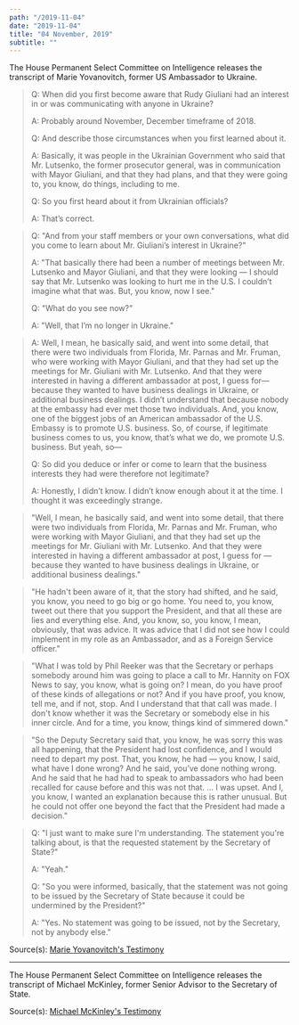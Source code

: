 ```yaml
---
path: "/2019-11-04"
date: "2019-11-04"
title: "04 November, 2019"
subtitle: ""
---
```


The House Permanent Select Committee on Intelligence releases the transcript of Marie Yovanovitch, former US Ambassador to Ukraine.

> Q: When did you first become aware that Rudy Giuliani had an interest in or was communicating with anyone in Ukraine?
>
> A: Probably around November, December timeframe of 2018.
>
> Q: And describe those circumstances when you first learned about it.
>
> A: Basically, it was people in the Ukrainian Government who said that Mr. Lutsenko, the former prosecutor general, was in communication with Mayor Giuliani, and that they had plans, and that they were going to, you know, do things, including to me.
>
> Q: So you first heard about it from Ukrainian officials?
>
> A: That’s correct.

> Q: "And from your staff members or your own conversations, what did you come to learn about Mr. Giuliani’s interest in Ukraine?"
>
> A: "That basically there had been a number of meetings between Mr. Lutsenko and Mayor Giuliani, and that they were looking — I should say that Mr. Lutsenko was looking to hurt me in the U.S. I couldn’t imagine what that was. But, you know, now I see."
>
> Q: "What do you see now?"
>
> A: "Well, that I’m no longer in Ukraine."

> A: Well, I mean, he basically said, and went into some detail, that there were two individuals from Florida, Mr. Parnas and Mr. Fruman, who were working with Mayor Giuliani, and that they had set up the meetings for Mr. Giuliani with Mr. Lutsenko. And that they were interested in having a different ambassador at post, I guess for—because they wanted to have business dealings in Ukraine, or additional business dealings. I didn’t understand that because nobody at the embassy had ever met those two individuals. And, you know, one of the biggest jobs of an American ambassador of the U.S. Embassy is to promote U.S. business. So, of course, if legitimate business comes to us, you know, that’s what we do, we promote U.S. business. But yeah, so—
>
> Q: So did you deduce or infer or come to learn that the business interests they had were therefore not legitimate?
>
> A: Honestly, I didn’t know. I didn’t know enough about it at the time. I thought it was exceedingly strange.

> "Well, I mean, he basically said, and went into some detail, that there were two individuals from Florida, Mr. Parnas and Mr. Fruman, who were working with Mayor Giuliani, and that they had set up the meetings for Mr. Giuliani with Mr. Lutsenko. And that they were interested in having a different ambassador at post, I guess for — because they wanted to have business dealings in Ukraine, or additional business dealings."

> "He hadn't been aware of it, that the story had shifted, and he said, you know, you need to go big or go home. You need to, you know, tweet out there that you support the President, and that all these are lies and everything else. And, you know, so, you know, I mean, obviously, that was advice. It was advice that I did not see how I could implement in my role as an Ambassador, and as a Foreign Service officer."

> "What I was told by Phil Reeker was that the Secretary or perhaps somebody around him was going to place a call to Mr. Hannity on FOX News to say, you know, what is going on? I mean, do you have proof of these kinds of allegations or not? And if you have proof, you know, tell me, and if not, stop. And I understand that that call was made. I don't know whether it was the Secretary or somebody else in his inner circle. And for a time, you know, things kind of simmered down."

> "So the Deputy Secretary said that, you know, he was sorry this was all happening, that the President had lost confidence, and I would need to depart my post. That, you know, he had — you know, I said, what have I done wrong? And he said, you’ve done nothing wrong. And he said that he had had to speak to ambassadors who had been recalled for cause before and this was not that. … I was upset. And I, you know, I wanted an explanation because this is rather unusual. But he could not offer one beyond the fact that the President had made a decision."

> Q: "I just want to make sure I'm understanding. The statement you're talking about, is that the requested statement by the Secretary of State?"
>
> A: "Yeah."
>
> Q: "So you were informed, basically, that the statement was not going to be issued by the Secretary of State because it could be undermined by the President?"
>
> A: "Yes. No statement was going to be issued, not by the Secretary, not by anybody else."

<span class="sources">

Source(s): [Marie Yovanovitch's Testimony](https://docs.house.gov/meetings/IG/IG00/CPRT-116-IG00-D003.pdf)

</span>

---

The House Permanent Select Committee on Intelligence releases the transcript of Michael McKinley, former Senior Advisor to the Secretary of State.

<span class="sources">

Source(s): [Michael McKinley's Testimony](https://docs.house.gov/meetings/IG/IG00/CPRT-116-IG00-D004.pdf)

</span>
